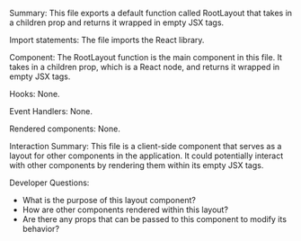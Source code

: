 Summary:
This file exports a default function called RootLayout that takes in a children prop and returns it wrapped in empty JSX tags.

Import statements:
The file imports the React library.

Component:
The RootLayout function is the main component in this file. It takes in a children prop, which is a React node, and returns it wrapped in empty JSX tags.

Hooks:
None.

Event Handlers:
None.

Rendered components:
None.

Interaction Summary:
This file is a client-side component that serves as a layout for other components in the application. It could potentially interact with other components by rendering them within its empty JSX tags.

Developer Questions:
- What is the purpose of this layout component?
- How are other components rendered within this layout?
- Are there any props that can be passed to this component to modify its behavior?